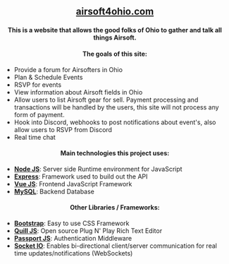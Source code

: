 
## <p style="text-align: center;">[airsoft4ohio.com](https://airsoft4ohio.com')
</p>

#### <center>This is a website that allows the good folks of Ohio to gather and talk all things Airsoft.</center>

#### <center>The goals of this site:</center>

- Provide a forum for Airsofters in Ohio
- Plan & Schedule Events
- RSVP for events
- View information about Airsoft fields in Ohio
- Allow users to list Airsoft gear for sell. Payment processing and transactions will be handled by the users, this site will not process any form of payment.
- Hook into Discord, webhooks to post notifications about event's, also allow users to RSVP from Discord
- Real time chat

#### <center>Main technologies this project uses:</center>

- [**Node JS**](https://nodejs.org/en/): Server side Runtime environment for JavaScript
- [**Express**](https://expressjs.com/): Framework used to build out the API
- [**Vue JS**](https://vuejs.org/): Frontend JavaScript Framework
- [**MySQL**](https://www.mysql.com/): Backend Database

#### <center>Other Libraries / Frameworks:</center>

- [**Bootstrap**](https://getbootstrap.com/): Easy to use CSS Framework
- [**Quill JS**](https://quilljs.com/): Open source Plug N' Play Rich Text Editor
- [**Passport JS**](https://www.passportjs.org/): Authentication Middleware
- [**Socket IO**](https://socket.io/): Enables bi-directional client/server communication for real time updates/notifications (WebSockets)